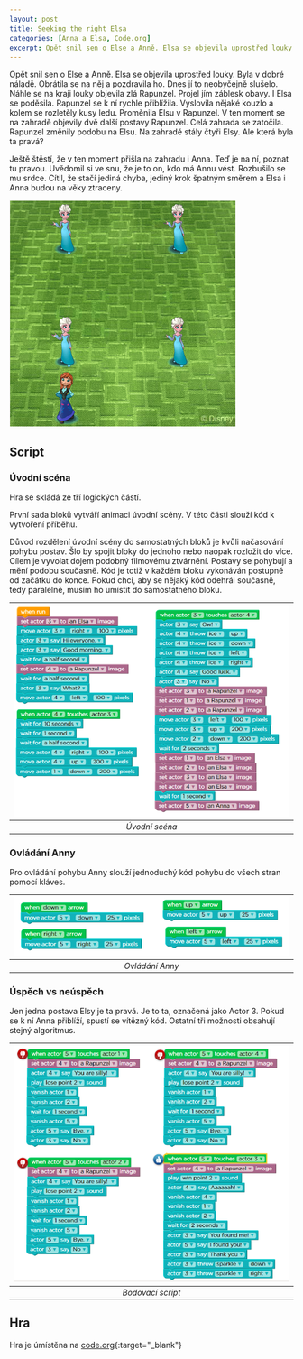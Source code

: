 ```yaml
---
layout: post
title: Seeking the right Elsa
categories: [Anna a Elsa, Code.org]
excerpt: Opět snil sen o Else a Anně. Elsa se objevila uprostřed louky. Byla v dobré náladě. Obrátila se na něj a pozdravila ho. Dnes jí to neobyčejně slušelo. Náhle se na kraji louky objevila zlá Rapunzel.
---
```

Opět snil sen o Else a Anně. Elsa se objevila uprostřed louky. Byla v dobré náladě. Obrátila se na něj a pozdravila ho. Dnes jí to neobyčejně slušelo. Náhle se na kraji louky objevila zlá Rapunzel. Projel jím záblesk obavy. I Elsa se poděsila. Rapunzel se k ní rychle přiblížila. Vyslovila nějaké kouzlo a kolem se rozletěly kusy ledu. Proměnila Elsu v Rapunzel. V ten moment se na zahradě objevily dvě další postavy Rapunzel. Celá zahrada se zatočila. Rapunzel změnily podobu na Elsu. Na zahradě stály čtyři Elsy. Ale která byla ta pravá?

Ještě štěstí, že v ten moment přišla na zahradu i Anna. Teď je na ní, poznat tu pravou. Uvědomil si ve snu, že je to on, kdo má Annu vést. Rozbušilo se mu srdce. Cítil, že stačí jediná chyba, jediný krok špatným směrem a Elsa i Anna budou na věky ztraceny. 

![](/images/EA-seeking-Elsa.png)
## Script
### Úvodní scéna
Hra se skládá ze tří logických částí. 

První sada bloků vytváří animaci úvodní scény. V této části slouží kód k vytvoření příběhu.

Důvod rozdělení úvodní scény do samostatných bloků je kvůli načasování pohybu postav. Šlo by spojit bloky do jednoho nebo naopak rozložit do více. Cílem je vyvolat dojem podobný filmovému ztvárnění. Postavy se pohybují a mění podobu současně. Kód je totiž v každém bloku vykonáván postupně od začátku do konce. Pokud chci, aby se nějaký kód odehrál současně, tedy paralelně, musím ho umístit do samostatného bloku.

| ![](/images/EA-seeking-Elsa-snippet-01.png) |
|:--:|
| *Úvodní scéna*|

### Ovládání Anny
Pro ovládání pohybu Anny slouží jednoduchý kód pohybu do všech stran pomocí kláves.

| ![](/images/EA-seeking-Elsa-snippet-02.png) |
|:--:| 
| *Ovládání Anny* |


### Úspěch vs neúspěch
Jen jedna postava Elsy je ta pravá. Je to ta, označená jako Actor 3. Pokud se k ní Anna přiblíží, spustí se vítězný kód. Ostatní tři možnosti obsahují stejný algoritmus.


| ![](/images/EA-seeking-Elsa-snippet-03.png) |
|:--:|
|*Bodovací script*|


## Hra
Hra je úmístěna na [code.org](https://studio.code.org/projects/infinity/6UH8xTUqiryUleUV58KA6LMebJVi_rApGhJ3RHLwSXM){:target="_blank"}
